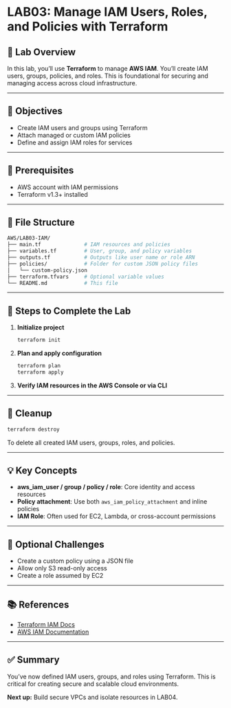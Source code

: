 # LAB03: Manage IAM Users, Roles, and Policies with Terraform

## 📝 Lab Overview

In this lab, you’ll use **Terraform** to manage **AWS IAM**. You’ll create IAM users, groups, policies, and roles. This is foundational for securing and managing access across cloud infrastructure.

---

## 🎯 Objectives

- Create IAM users and groups using Terraform
- Attach managed or custom IAM policies
- Define and assign IAM roles for services

---

## 🧰 Prerequisites

- AWS account with IAM permissions
- Terraform v1.3+ installed

---

## 📁 File Structure

```bash
AWS/LAB03-IAM/
├── main.tf              # IAM resources and policies
├── variables.tf         # User, group, and policy variables
├── outputs.tf           # Outputs like user name or role ARN
├── policies/            # Folder for custom JSON policy files
│   └── custom-policy.json
├── terraform.tfvars     # Optional variable values
└── README.md            # This file
```

---

## 🚀 Steps to Complete the Lab

1. **Initialize project**
   ```bash
   terraform init
   ```

2. **Plan and apply configuration**
   ```bash
   terraform plan
   terraform apply
   ```

3. **Verify IAM resources in the AWS Console or via CLI**

---

## 🧼 Cleanup

```bash
terraform destroy
```
To delete all created IAM users, groups, roles, and policies.

---

## 💡 Key Concepts

- **aws_iam_user / group / policy / role**: Core identity and access resources
- **Policy attachment**: Use both `aws_iam_policy_attachment` and inline policies
- **IAM Role**: Often used for EC2, Lambda, or cross-account permissions

---

## 🧪 Optional Challenges

- Create a custom policy using a JSON file
- Allow only S3 read-only access
- Create a role assumed by EC2

---

## 📚 References

- [Terraform IAM Docs](https://registry.terraform.io/providers/hashicorp/aws/latest/docs/resources/iam_user)
- [AWS IAM Documentation](https://docs.aws.amazon.com/IAM/)

---

## ✅ Summary

You’ve now defined IAM users, groups, and roles using Terraform. This is critical for creating secure and scalable cloud environments.

**Next up:** Build secure VPCs and isolate resources in LAB04.